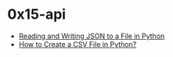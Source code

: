 # 0x15-api

- [Reading and Writing JSON to a File in Python](https://www.geeksforgeeks.org/reading-and-writing-json-to-a-file-in-python/)
- [How to Create a CSV File in Python?](https://www.scaler.com/topics/how-to-create-a-csv-file-in-python/)
